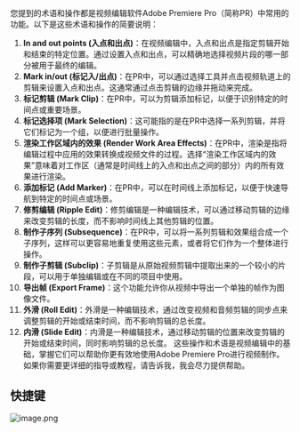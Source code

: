 您提到的术语和操作都是视频编辑软件Adobe Premiere Pro（简称PR）中常用的功能。以下是这些术语和操作的简要说明：
1. **In and out points (入点和出点)**：在视频编辑中，入点和出点是指定剪辑开始和结束的特定位置。通过设置入点和出点，可以精确地选择视频片段的哪一部分被用于最终的编辑。
2. **Mark in/out (标记入/出点)**：在PR中，可以通过选择工具并点击视频轨道上的剪辑来设置入点和出点。这通常通过点击剪辑的边缘并拖动来完成。
3. **标记剪辑 (Mark Clip)**：在PR中，可以为剪辑添加标记，以便于识别特定的时间点或重要场景。
4. **标记选择项 (Mark Selection)**：这可能指的是在PR中选择一系列剪辑，并将它们标记为一个组，以便进行批量操作。
5. **渲染工作区域内的效果 (Render Work Area Effects)**：在PR中，渲染是指将编辑过程中应用的效果转换成视频文件的过程。选择“渲染工作区域内的效果”意味着对工作区（通常是时间线上的入点和出点之间的部分）内的所有效果进行渲染。
6. **添加标记 (Add Marker)**：在PR中，可以在时间线上添加标记，以便于快速导航到特定的时间点或场景。
7. **修剪编辑 (Ripple Edit)**：修剪编辑是一种编辑技术，可以通过移动剪辑的边缘来改变剪辑的长度，而不影响时间线上其他剪辑的位置。
8. **制作子序列 (Subsequence)**：在PR中，可以将一系列剪辑和效果组合成一个子序列，这样可以更容易地重复使用这些元素，或者将它们作为一个整体进行操作。
9. **制作子剪辑 (Subclip)**：子剪辑是从原始视频剪辑中提取出来的一个较小的片段，可以用于单独编辑或在不同的项目中使用。
10. **导出帧 (Export Frame)**：这个功能允许你从视频中导出一个单独的帧作为图像文件。
11. **外滑 (Roll Edit)**：外滑是一种编辑技术，通过改变视频和音频剪辑的同步点来调整剪辑的开始或结束时间，而不影响剪辑的总长度。
12. **内滑 (Slide Edit)**：内滑是一种编辑技术，通过移动剪辑的位置来改变剪辑的开始或结束时间，同时影响剪辑的总长度。
这些操作和术语是视频编辑中的基础，掌握它们可以帮助你更有效地使用Adobe Premiere Pro进行视频制作。如果你需要更详细的指导或教程，请告诉我，我会尽力提供帮助。
##  快捷键
![image.png](https://cdn.jsdelivr.net/gh/duanbiao2000/BlogGallery/picture/20240514162828.png)
